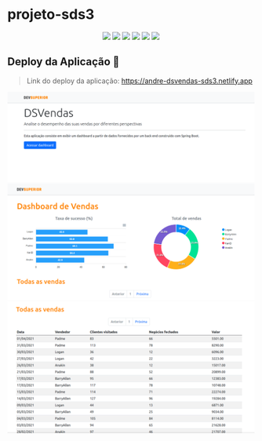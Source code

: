 # projeto-sds3
<p align="center">
  <img src="https://img.shields.io/static/v1?label=react&message=framework&color=blue&style=for-the-badge&logo=REACT"/>
  <img src="http://img.shields.io/static/v1?label=Spring%20Boot%20&message=framework&color=blue&style=for-the-badge&logo=spring"/>
  <img src="https://img.shields.io/static/v1?label=Netlify&message=deploy&color=blue&style=for-the-badge&logo=netlify"/>
  <img src="https://img.shields.io/static/v1?label=Heroku&message=deploy&color=blue&style=for-the-badge&logo=heroku"/>
  <img src="http://img.shields.io/static/v1?label=License&message=MIT&color=green&style=for-the-badge"/>
   <img src="http://img.shields.io/static/v1?label=STATUS&message=CONCLUIDO&color=GREEN&style=for-the-badge"/>
</p>

## Deploy da Aplicação :dash:
> Link do deploy da aplicação: https://andre-dsvendas-sds3.netlify.app




![imagem do jogo](/assets/img1.png)
![imagem do jogo](/assets/img2.png)
![imagem do jogo](/assets/img3.png)
